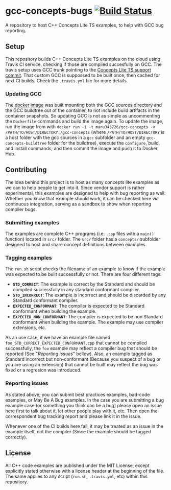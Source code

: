 # gcc-concepts-bugs [![Build Status](https://travis-ci.org/Manu343726/gcc-concepts-bugs.svg?branch=master)](https://travis-ci.org/Manu343726/gcc-concepts-bugs)

A repository to host C++ Concepts Lite TS examples, to help with GCC bug reporting.

## Setup

This repository builds C++ Concepts Lite TS examples on the cloud using Travis CI service, checking if those are compiled succesfully on GCC. The travis setup uses GCC trunk pointing to the [Concepts Lite TS support commit](https://gcc.gnu.org/git/?p=gcc.git;a=commit;h=56c12fd4ba064759724236ad896232603b8797ed). That custom GCC is suppossed to be built once, then cached for next CI builds. Check the `.travis.yml` file for more details.

### Updating GCC

The [docker image](https://hub.docker.com/r/manu343726/gcc-concepts/) was built mounting both the GCC sources directory and the GCC buildtree out of the container, to not include build artifacts in the container snapshots. So updating GCC is not as simple as uncommenting the `Dockerfile` commands and build the image again. To update the image, run the image from with `docker run -i -t manu343726/gcc-concepts -v /PATH/TO/HOST/DIRECTORY:/gcc-concepts` (where `/PATH/TO/HOST/DIRECTORY` is a host folder with the gcc sources in a `gcc` subfolder and an empty `gcc-concepts-buildtree` folder for the buildtree), execute the `configure`,`build, and install commands; and then commit the image and push it to Docker Hub.

## Contributing

The idea behind this project is to host as many concepts lite examples as we can to help people to get into it. Since vendor support is rather experimental, this examples are designed to help with bug reporting as well: Whether you know that example should work, it can be checked here via continuous integration, serving as a sandbox to show when reporting compiler bugs.

### Submitting examples

The examples are complete C++ programs (i.e. `.cpp` files with a `main()` function) located in `src/` folder. The `src/` folder has a `concepts/` subfolder designed to host and share concept definitions between examples.

### Tagging examples

The `run.sh` script checks the filename of an example to know if the example was expected to be built successfully or not. There are four different tags:

 - **`STD_CORRECT`**: The example is correct by the Standard and should be compiled successfully in any standard conformant compiler.
 - **`STD_INCORRECT`**: The example is incorrect and should be discarded by any Standard conformant compiler.
 - **`EXPECTED_CONFORMANT`**: The compiler is expected to be Standard conformant when building the example.
 - **`EXPECTED_NON_CONFORMANT`**: The compiler is expected to be non Standard conformant when building the example. The example may use compiler extensions, etc.

As an use case, if we have an example file named `foo_STD_CORRECT_EXPECTED_CONFORMANT.cpp` that cannot be compiled successfully, the `foo` example may reflect a compiler bug that should be reported (See "*Reporting issues*" bellow). Also, an example tagged as Standard incorrect but non-conformant (Because you suspect of a bug or you are using an extension) that cannot be built may reflect the bug was fixed or a regresion was introduced.

### Reporting issues

As stated above, you can submit best practices examples, bad-code examples, or May Be A Bug examples. In the case you are submitting a bug example case (or something you think can be a bug) please open an issue here first to talk about it, let other people play with it, etc. Then open the correspondent bug tracking report and please link it in the issue.

Whenever one of the CI builds here fail, it may be treated as an issue in the example itself, not the compiler (Since the example should be tagged correctly).

## License

All C++ code examples are published under the MIT License, except explicitly stated otherwise with a license header at the beginning of the file. The same applies to any script (`run.sh`, `.travis.yml`, etc) within this repository. 
